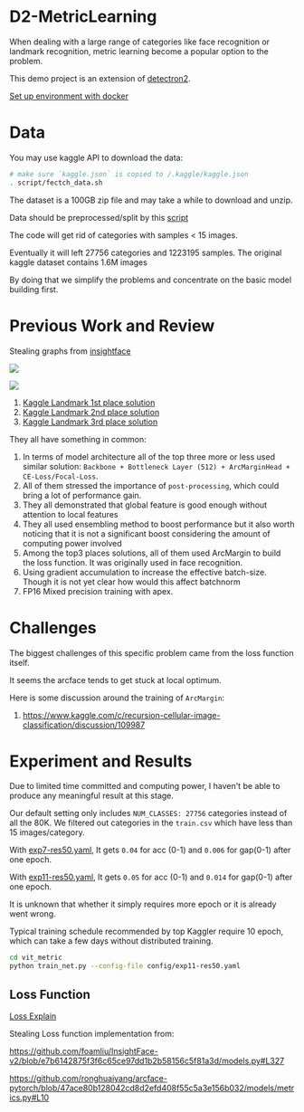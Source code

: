 # D2-MetricLearning

When dealing with a large range of categories like face recognition or 
landmark recognition, metric learning become a popular option to the problem.

This demo project is an extension of [detectron2](https://github.com/facebookresearch/detectron2).

[Set up environment with docker](docker/quick_start.md)

# Data

You may use kaggle API to download the data:
```bash
# make sure `kaggle.json` is copied to /.kaggle/kaggle.json
. script/fectch_data.sh
```
The dataset is a 100GB zip file and may take a while to download and unzip.

Data should be preprocessed/split by this [script](preprocess/preprocess.py)

The code will get rid of categories with samples < 15 images.

Eventually it will left 27756 categories and 1223195 samples. 
The original kaggle dataset contains 1.6M images

By doing that we simplify the problems and concentrate on the basic model building first.

# Previous Work and Review

Stealing graphs from [insightface](https://github.com/deepinsight/insightface)

![](https://raw.githubusercontent.com/deepinsight/insightface/master/resources/arcface.png)

![](https://raw.githubusercontent.com/deepinsight/insightface/master/resources/subcenterarcfaceframework.png)

1. [Kaggle Landmark 1st place solution](https://github.com/ruodingt/kaggle-landmark-recognition-2020-1st-place)
2. [Kaggle Landmark 2nd place solution](https://github.com/ruodingt/instance_level_recognition)
3. [Kaggle Landmark 3rd place solution](https://github.com/ruodingt/Google-Landmark-Recognition-2020-3rd-Place-Solution)


They all have something in common:
1. In terms of model architecture all of the top three more or less used similar solution:
`Backbone + Bottleneck Layer (512) + ArcMarginHead + CE-Loss/Focal-Loss`. 
2. All of them stressed the importance of `post-processing`, which could bring a lot of performance gain.
3. They all demonstrated that global feature is good enough without attention to local features
4. They all used ensembling method to boost performance but it also worth noticing that it is not 
a significant boost considering the amount of computing power involved
5. Among the top3 places solutions, all of them used ArcMargin to build the loss function. 
It was originally used in face recognition.
6. Using gradient accumulation to increase the effective batch-size. 
Though it is not yet clear how would this affect batchnorm
7. FP16 Mixed precision training with apex.


# Challenges
The biggest challenges of this specific problem came from the loss function itself.

It seems the arcface tends to get stuck at local optimum.

Here is some discussion around the training of `ArcMargin`:
1. https://www.kaggle.com/c/recursion-cellular-image-classification/discussion/109987


# Experiment and Results
Due to limited time committed and computing power, I haven't be able to produce any meaningful
result at this stage.

Our default setting only includes `NUM_CLASSES: 27756` categories instead of all the 80K.
We filtered out categories in the `train.csv` which have less than 15 images/category.

With [exp7-res50.yaml](vit_metric/config/exp7-res50.yaml), 
It gets `0.04` for acc (0-1) and `0.006` for gap(0-1) after one epoch. 

With [exp11-res50.yaml](vit_metric/config/exp7-res50.yaml), 
It gets `0.05` for acc (0-1) and `0.014` for gap(0-1) after one epoch. 

It is unknown that whether it simply requires more epoch or it is already went wrong.

Typical training schedule recommended by top Kaggler require 10 epoch, 
which can take a few days without distributed training.

```bash
cd vit_metric
python train_net.py --config-file config/exp11-res50.yaml 
```

## Loss Function
[Loss Explain](https://www.groundai.com/project/arcface-additive-angular-margin-loss-for-deep-face-recognition/1)

Stealing Loss function implementation from:

https://github.com/foamliu/InsightFace-v2/blob/e7b6142875f3f6c65ce97dd1b2b58156c5f81a3d/models.py#L327

https://github.com/ronghuaiyang/arcface-pytorch/blob/47ace80b128042cd8d2efd408f55c5a3e156b032/models/metrics.py#L10


